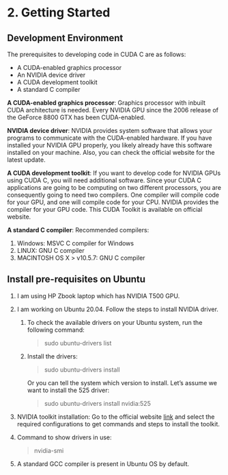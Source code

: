 # 2. Getting Started

## Development Environment
The prerequisites to developing code in CUDA C are as follows:
- A CUDA-enabled graphics processor
- An NVIDIA device driver
- A CUDA development toolkit
- A standard C compiler

**A CUDA-enabled graphics processor**: Graphics processor with inbuilt CUDA architecture is needed. Every NVIDIA GPU since the 2006 release of the GeForce 8800 GTX has been CUDA-enabled. 

**NVIDIA device driver**: NVIDIA provides system software that allows your programs to communicate with the CUDA-enabled hardware. If you have installed your NVIDIA GPU properly, you likely already have this software installed on your machine. Also, you can check the official website for the latest update.

**A CUDA development toolkit**: If you want to develop code for NVIDIA GPUs using CUDA C, you will need additional software. Since your CUDA C applications are going to be computing on two different processors, you are consequently going to need two compilers. One compiler will compile code for your GPU, and one will compile code for your CPU. NVIDIA provides the compiler for your GPU code. This CUDA Toolkit is available on official website.

**A standard C compiler**: Recommended compilers:
1. Windows: MSVC C compiler for Windows
2. LINUX: GNU C compiler 
3. MACINTOSH OS X > v10.5.7: GNU C compiler 


## Install pre-requisites on Ubuntu
1. I am using HP Zbook laptop which has NVIDIA T500 GPU.
2. I am working on Ubuntu 20.04. Follow the steps to install NVIDIA driver.
   1. To check the available drivers on your Ubuntu system, run the following command:
        > sudo ubuntu-drivers list
   2. Install the drivers:
        > sudo ubuntu-drivers install  

        Or you can tell the system which version to install. Let’s assume we want to install the 525 driver:  
        > sudo ubuntu-drivers install nvidia:525

3. NVIDIA toolkit installation: Go to the official website [link](https://developer.nvidia.com/cuda-downloads) and select the required configurations to get commands and steps to install the toolkit.
4. Command to show drivers in use:
    > nvidia-smi
5. A standard GCC compiler is present in Ubuntu OS by default.